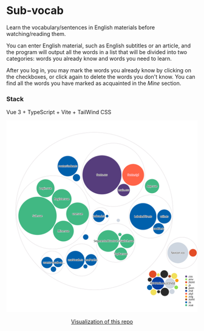 # Sub-vocab

Learn the vocabulary/sentences in English materials before watching/reading them.

You can enter English material, such as English subtitles or an article, and the program will output all the words in a list that will be divided into two categories: words you already know and words you need to learn.

After you log in, you may mark the words you already know by clicking on the checkboxes, or click again to delete the words you don't know. You can find all the words you have marked as acquainted in the *Mine* section.

 
### Stack

Vue 3 + TypeScript + Vite + TailWind CSS


![Visualization of this repo](./diagram.svg)

<div align="center">
<a href="https://mango-dune-07a8b7110.1.azurestaticapps.net/?repo=kyle1an%2FSubVocab">Visualization of this repo</a>
</div>
